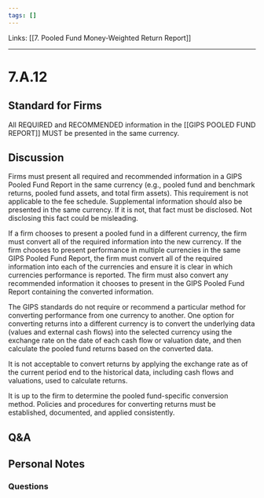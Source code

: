 ```yaml
---
tags: []
---
```

Links: [[7. Pooled Fund Money-Weighted Return Report]]
___
# 7.A.12
## Standard for Firms
All REQUIRED and RECOMMENDED information in the [[GIPS POOLED FUND REPORT]] MUST be presented in the same currency.
## Discussion
Firms must present all required and recommended information in a GIPS Pooled Fund Report in the same currency (e.g., pooled fund and benchmark returns, pooled fund assets, and total firm assets). This requirement is not applicable to the fee schedule. Supplemental information should also be presented in the same currency. If it is not, that fact must be disclosed. Not disclosing this fact could be misleading.

If a firm chooses to present a pooled fund in a different currency, the firm must convert all of the required information into the new currency. If the firm chooses to present performance in multiple currencies in the same GIPS Pooled Fund Report, the firm must convert all of the required information into each of the currencies and ensure it is clear in which currencies performance is reported. The firm must also convert any recommended information it chooses to present in the GIPS Pooled Fund Report containing the converted information.

The GIPS standards do not require or recommend a particular method for converting performance from one currency to another. One option for converting returns into a different currency is to convert the underlying data (values and external cash flows) into the selected currency using the exchange rate on the date of each cash flow or valuation date, and then calculate the pooled fund returns based on the converted data.

It is not acceptable to convert returns by applying the exchange rate as of the current period end to the historical data, including cash flows and valuations, used to calculate returns.

It is up to the firm to determine the pooled fund-specific conversion method. Policies and procedures for converting returns must be established, documented, and applied consistently.
## Q&A

## Personal Notes

### Questions